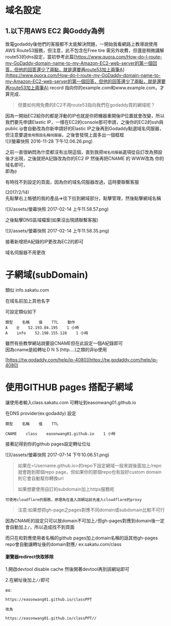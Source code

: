 # 域名設定

## 1.以下用AWS EC2 與Goddy為例

致電godaddy後他們的客服都不太能解決問題，一開始我看網路上教導說使用AWS Route53服務，但注意，此不包含在Free tire 需另外收費，但還是稍微講解route53的dns設定，當初參考此篇[https://www.quora.com/How-do-I-route-my-GoDaddy-domain-name-to-my-Amazon-EC2-web-server的第一個回答，但他的回答還少了兩點，就是還要再route53加上兩筆A](https://www.quora.com/How-do-I-route-my-GoDaddy-domain-name-to-my-Amazon-EC2-web-server的第一個回答，但他的回答還少了兩點，就是還要再route53加上兩筆A) record 指向你的example.com和www.example.com，才算完成．

> 但要如何用免費的EC2不用route53指向我們在godaddy買的網域呢？

因為一開始EC2給你的都是浮動的IP也就是你把機器重開後IP位置就會改變，所以我們要先申請Elastic IP，一樣在EC2的console那可申請，之後你的EC2的ssh與public ip會自動改為你新申請好的Elastic IP之後再到Godaddy點選域名伺服器，但注意要選`使用預設名稱伺服器`，之後會發現上面多出一個框框  
![](螢幕快照 2016-11-28 下午12.06.26.png)

之前一直很納悶為什麼都沒有出現這個，直到我把`域名伺服器`選項從自訂改為預設後才出現，之後就把A記錄改為你的EC2 IP 然後再把CNAME 的 WWW改為 你的域名即可，  
即為`@`

有時找不到設定的頁面，因為你的域名伺服器改過，這時要聯繫客服

\(2017/2/14\)  
先點擊右上帳號的我的產品=&gt;往下拉到網域部分，點擊管理，然後點擊網域名稱

![](/assets/螢幕快照 2017-02-14 上午11.58.57.png)

之後點擊DNS區域檔案\(如果沒出現請聯繫客服\)

![](/assets/螢幕快照 2017-02-14 上午11.58.35.png)

接著新增把A紀錄的IP更改為EC2的即可

域名伺服器不用更改

# 子網域\(subDomain\)

類似 info.sakatu.com

在域名前加上其他名字

可設定類似如下

```
類型    名稱    值    TTL    動作
A    @    52.193.84.195    1 小時    
A    info    52.198.155.128    1 小時
```

雖然有些教學網站說要設CNAME但在此設定一個A紀錄即可  
因為cname是給轉址ＤＮＳ\(http....\)之類的非ip使用

[https://tw.godaddy.com/help/ip-4080](https://tw.godaddy.com/help/ip-4080)

# 使用GITHUB pages 搭配子網域

讓使用者輸入class.sakatu.com 可轉址到easonwang01.github.io

在DNS provider\(ex:godaddy\) 設定

```
類型    名稱    值    TTL

CNAME    class    easonwang01.github.io    1 小時
```

接著記得到你的github pages設定轉址位址

![](/assets/螢幕快照 2017-07-14 下午10.06.51.png)

> 如果在&lt;Username.github.io&gt;的repo下設定網域一般來說後面加上/repo就會跑到那個repo page，但如果你的那個repo也有設好custom domain則它會自動幫你轉換url
>
> 如果想要使用自訂的subdomain加上https服務呢

```
可使用cloudflare的服務，原理為在進入該網站前先進入cloudflare的proxy
```

> 注意:如果想把gh-page之pages對應不同domain或subdomain比較不可行

因為CNAME的設定只可以放domain不可加上`/`但gh-pages對應到domain後一定會自動加上`/`，所以造成找不到頁面

而只在和對應使用者名稱的github pages加上domain名稱的話其他gh-pages repo會自動讓轉址後的domain對應`/` ex:sakatu.com/class

#### 瀏覽器redirect快取移除

1.開啟devtool disable cache 然後開著devtool再到該網站即可

2.在網址後加上`//`即可

ex:

```
https://easonwang01.github.io/classPPT

改為

https://easonwang01.github.io/classPPT//
```



